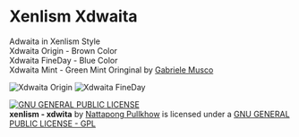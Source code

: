 # Xenlism Xdwaita
Adwaita in Xenlism Style    
Xdwaita Origin - Brown Color   
Xdwaita FineDay - Blue Color   
Xdwaita Mint - Green Mint Oringinal by [Gabriele Musco](https://github.com/GabMus)    
   
![Xdwaita Origin](https://github.com/xenlism/Xdwaita/raw/master/Screenshot/Adwaita-xenlism-edition-origin.png)
![Xdwaita FineDay](https://github.com/xenlism/Xdwaita/raw/master/Screenshot/Adwaita-xenlism-edition.png)

     
[![GNU GENERAL PUBLIC LICENSE](http://www.gnu.org/graphics/gplv3-127x51.png)](https://www.gnu.org/licenses/gpl.txt/)   
**xenlism - xdwita** by [Nattapong Pullkhow](https://plus.google.com/+NattapongPullkhow/) is licensed under a [GNU GENERAL PUBLIC LICENSE - GPL](https://www.gnu.org/licenses/gpl.txt) 
